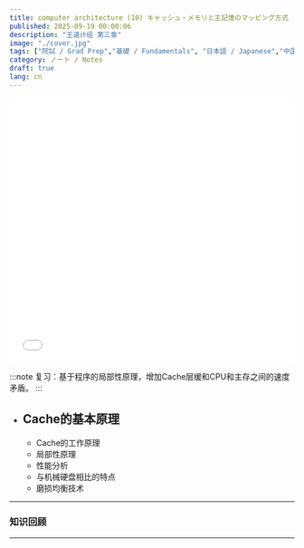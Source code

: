 ```yaml
---
title: computer architecture (10) キャッシュ・メモリと主記憶のマッピング方式
published: 2025-09-19 00:00:06
description: "王道计组 第三章"
image: "./cover.jpg"
tags: ["院試 / Grad Prep","基礎 / Fundamentals", "日本語 / Japanese","中国語 / Chinese"]
category: ノート / Notes
draft: true
lang: cn
---
```

<iframe width="100%" height="468" src="//player.bilibili.com/player.html?isOutside=true&aid=995248168&bvid=BV1ps4y1d73V&cid=1100443254&p=42"  crolling="no" border="0" frameborder="no" framespacing="0" allowfullscreen="true"></iframe>

:::note
复习：基于程序的局部性原理，增加Cache层缓和CPU和主存之间的速度矛盾。
:::

- ## Cache的基本原理
    - Cache的工作原理
    - 局部性原理
    - 性能分析
    - 与机械硬盘相比的特点
    - 磨损均衡技术


---

###  知识回顾

---

